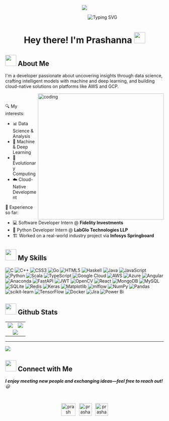 <p align="center">
  <img src="https://github.com/user-attachments/assets/acb35289-42e0-4755-9438-8135e93d6265"/>
</p>

<div align="center">
  &nbsp;&nbsp;&nbsp;&nbsp;&nbsp;&nbsp;&nbsp;&nbsp;&nbsp;&nbsp;&nbsp;&nbsp;&nbsp;&nbsp;&nbsp;&nbsp;&nbsp;&nbsp;&nbsp;&nbsp;&nbsp;&nbsp;&nbsp;&nbsp;&nbsp;&nbsp;&nbsp;&nbsp;
  <img 
    src="https://readme-typing-svg.herokuapp.com?font=Fira+Code&size=24&pause=1000&color=00FFAA&width=500&lines=->+Software+Developer;->+Data+Scientist;->+Data+Analyst;->+Full+Stack+Developer;->+AI+Practitioner" 
    alt="Typing SVG" 
  />
</div>



<h1 align="center">Hey there! I'm Prashanna <img src="https://media.giphy.com/media/hvRJCLFzcasrR4ia7z/giphy.gif" width="35" /></h1>


## <img src="https://c.tenor.com/NCRHhqkXrJYAAAAi/programmers-go-internet.gif" width="35">  <b>About Me</b>
I'm a developer passionate about uncovering insights through data science, crafting intelligent models with machine and deep learning, and building cloud-native solutions on platforms like AWS and GCP.

<img align="right" alt="coding" width="400" src="https://media.giphy.com/media/v1.Y2lkPTc5MGI3NjExa2RzZzFmeTk2dDNxcHU2MXE0a3NjN2dldWZyM251cHBpczRxdjF2ciZlcD12MV9naWZzX3NlYXJjaCZjdD1n/11ISwbgCxEzMyY/giphy.gif"  />
<br>

🔍 My interests:
- 📊 Data Science & Analysis
- 🤖 Machine & Deep Learning
- 🧬 Evolutionary Computing
- ☁️ Cloud-Native Development

💼 Experience so far:
- 💻 Software Developer Intern @ **Fidelity Investments**  
- 🐍 Python Developer Intern @ **LabGlo Technologies LLP**
- 🏗️ Worked on a real-world industry project via **Infosys Springboard**


## <img src="https://media2.giphy.com/media/QssGEmpkyEOhBCb7e1/giphy.gif?cid=ecf05e47a0n3gi1bfqntqmob8g9aid1oyj2wr3ds3mg700bl&rid=giphy.gif" width ="35"><b> My Skills</b>
![C](https://img.shields.io/badge/c-%2300599C.svg?style=for-the-badge&logo=c&logoColor=white) ![C++](https://img.shields.io/badge/c++-%2300599C.svg?style=for-the-badge&logo=c%2B%2B&logoColor=white) ![CSS3](https://img.shields.io/badge/css3-%231572B6.svg?style=for-the-badge&logo=css3&logoColor=white) ![Go](https://img.shields.io/badge/go-%2300ADD8.svg?style=for-the-badge&logo=go&logoColor=white) ![HTML5](https://img.shields.io/badge/html5-%23E34F26.svg?style=for-the-badge&logo=html5&logoColor=white) ![Haskell](https://img.shields.io/badge/Haskell-5e5086?style=for-the-badge&logo=haskell&logoColor=white) ![Java](https://img.shields.io/badge/java-%23ED8B00.svg?style=for-the-badge&logo=openjdk&logoColor=white) ![JavaScript](https://img.shields.io/badge/javascript-%23323330.svg?style=for-the-badge&logo=javascript&logoColor=%23F7DF1E) ![Python](https://img.shields.io/badge/python-3670A0?style=for-the-badge&logo=python&logoColor=ffdd54) ![Scala](https://img.shields.io/badge/scala-%23DC322F.svg?style=for-the-badge&logo=scala&logoColor=white) ![TypeScript](https://img.shields.io/badge/typescript-%23007ACC.svg?style=for-the-badge&logo=typescript&logoColor=white) ![Google Cloud](https://img.shields.io/badge/GoogleCloud-%234285F4.svg?style=for-the-badge&logo=google-cloud&logoColor=white) ![AWS](https://img.shields.io/badge/AWS-%23FF9900.svg?style=for-the-badge&logo=amazon-aws&logoColor=white) ![Azure](https://img.shields.io/badge/azure-%230072C6.svg?style=for-the-badge&logo=microsoftazure&logoColor=white) ![Angular](https://img.shields.io/badge/angular-%23DD0031.svg?style=for-the-badge&logo=angular&logoColor=white) ![Anaconda](https://img.shields.io/badge/Anaconda-%2344A833.svg?style=for-the-badge&logo=anaconda&logoColor=white) ![FastAPI](https://img.shields.io/badge/FastAPI-005571?style=for-the-badge&logo=fastapi) ![JWT](https://img.shields.io/badge/JWT-black?style=for-the-badge&logo=JSON%20web%20tokens) ![OpenCV](https://img.shields.io/badge/opencv-%23white.svg?style=for-the-badge&logo=opencv&logoColor=white) ![React](https://img.shields.io/badge/react-%2320232a.svg?style=for-the-badge&logo=react&logoColor=%2361DAFB) ![MongoDB](https://img.shields.io/badge/MongoDB-%234ea94b.svg?style=for-the-badge&logo=mongodb&logoColor=white) ![MySQL](https://img.shields.io/badge/mysql-4479A1.svg?style=for-the-badge&logo=mysql&logoColor=white) ![SQLite](https://img.shields.io/badge/sqlite-%2307405e.svg?style=for-the-badge&logo=sqlite&logoColor=white) ![Redis](https://img.shields.io/badge/redis-%23DD0031.svg?style=for-the-badge&logo=redis&logoColor=white) ![Keras](https://img.shields.io/badge/Keras-%23D00000.svg?style=for-the-badge&logo=Keras&logoColor=white) ![Matplotlib](https://img.shields.io/badge/Matplotlib-%23ffffff.svg?style=for-the-badge&logo=Matplotlib&logoColor=black) ![mlflow](https://img.shields.io/badge/mlflow-%23d9ead3.svg?style=for-the-badge&logo=numpy&logoColor=blue) ![NumPy](https://img.shields.io/badge/numpy-%23013243.svg?style=for-the-badge&logo=numpy&logoColor=white) ![Pandas](https://img.shields.io/badge/pandas-%23150458.svg?style=for-the-badge&logo=pandas&logoColor=white) ![scikit-learn](https://img.shields.io/badge/scikit--learn-%23F7931E.svg?style=for-the-badge&logo=scikit-learn&logoColor=white) ![TensorFlow](https://img.shields.io/badge/TensorFlow-%23FF6F00.svg?style=for-the-badge&logo=TensorFlow&logoColor=white) ![Docker](https://img.shields.io/badge/docker-%230db7ed.svg?style=for-the-badge&logo=docker&logoColor=white) ![Jira](https://img.shields.io/badge/jira-%230A0FFF.svg?style=for-the-badge&logo=jira&logoColor=white) ![Power Bi](https://img.shields.io/badge/power_bi-F2C811?style=for-the-badge&logo=powerbi&logoColor=black)

## <img src="https://media.giphy.com/media/iY8CRBdQXODJSCERIr/giphy.gif" width="35"> <b> Github Stats</b>
<table>
  <tr>
    <!-- Left side: GitHub stats -->
    <td align="center">
      <img src="https://github-readme-stats.vercel.app/api?username=Prashanna-24&theme=neon&hide_border=false&include_all_commits=false&count_private=true"/>
    </td>
    <!-- Right side: Top languages -->
    <td align="center">
      <img src="https://github-readme-stats.vercel.app/api/top-langs/?username=Prashanna-24&theme=neon&hide_border=false&include_all_commits=false&count_private=true&layout=compact"/>
    </td>
  </tr>
  <!-- Streak stats (centered below) -->
  <tr>
    <td colspan="2" align="center">
      <img src="https://nirzak-streak-stats.vercel.app/?user=Prashanna-24&theme=neon&hide_border=false"/>
    </td>
  </tr>
</table>

---
[![](https://visitcount.itsvg.in/api?id=Prashanna-24&icon=5&color=0)](https://visitcount.itsvg.in)


## <img src="https://media.giphy.com/media/LnQjpWaON8nhr21vNW/giphy.gif" width='35'> <b>Connect with Me</b>

 <em><b>I enjoy meeting new people and exchanging ideas—feel free to reach out!</b>😃</em>
 
<br>

<p align="center">
<a href="https://linkedin.com/in/prashanna-r-76332a270" target="blank"><img align="center" src="https://i.pinimg.com/originals/de/b4/6f/deb46f02a59e3b3a2aa58fac16290d63.gif" alt="prash linkedin" height="40" width="45" /></a>
&nbsp;
<a href="mailto:prashannaraghu@gmail.com" target="blank"><img align="center" src="https://user-images.githubusercontent.com/86669668/171339003-ef5b5c96-eac8-478c-a9cc-318ca9477fce.gif" alt="prashannaraghu@gmail.com" width="40" /></a>      
&nbsp;
<a href="https://instagram.com/prashanna_24_" target="blank"><img align="center" src="https://media.giphy.com/media/l41YmiCZ8HXvVl5M4/giphy.gif?cid=ecf05e47br941tacp7zf25y2mcvnalb4s1frt3gxa3uy8i2y&ep=v1_gifs_related&rid=giphy.gif&ct=g" alt="prashanna_24_" width="40" height="40" /></a>
  

